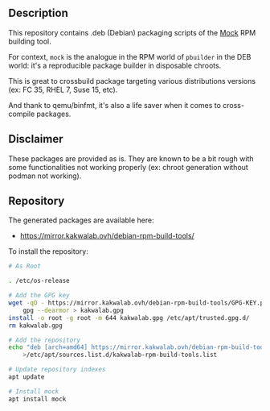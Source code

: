Description
-----------

This repository contains .deb (Debian) packaging scripts of the [Mock](https://rpm-software-management.github.io/mock/) RPM building tool.

For context, `mock` is the analogue in the RPM world of `pbuilder` in the DEB world: it's a reproducible package builder in disposable chroots.

This is great to crossbuild package targeting various distributions versions (ex: FC 35, RHEL 7, Suse 15, etc).

And thank to qemu/binfmt, it's also a life saver when it comes to cross-compile packages.

Disclaimer
----------

These packages are provided as is. They are known to be a bit rough with some functionalities not working properly (ex: chroot generation without podman not working).

Repository
----------

The generated packages are available here:

* https://mirror.kakwalab.ovh/debian-rpm-build-tools/

To install the repository:

```bash
# As Root

. /etc/os-release

# Add the GPG key
wget -qO - https://mirror.kakwalab.ovh/debian-rpm-build-tools/GPG-KEY.pub | \
    gpg --dearmor > kakwalab.gpg
install -o root -g root -m 644 kakwalab.gpg /etc/apt/trusted.gpg.d/
rm kakwalab.gpg

# Add the repository
echo "deb [arch=amd64] https://mirror.kakwalab.ovh/debian-rpm-build-tools/deb.${VERSION_CODENAME}/ ${VERSION_CODENAME} main" \
    >/etc/apt/sources.list.d/kakwalab-rpm-build-tools.list

# Update repository indexes
apt update

# Install mock
apt install mock
```
